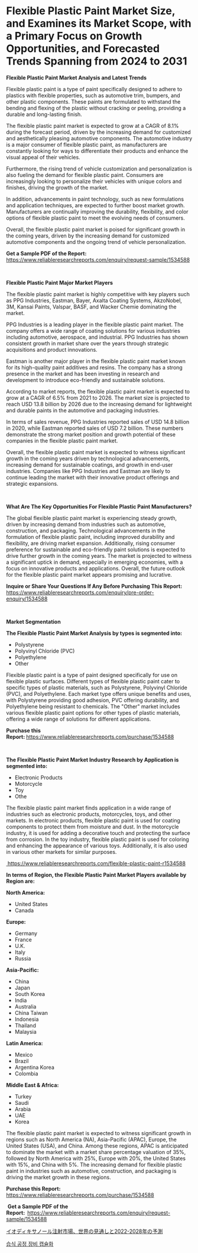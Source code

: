 <p><h1>Flexible Plastic Paint Market Size, and Examines its Market Scope, with a Primary Focus on Growth Opportunities, and Forecasted Trends Spanning from 2024 to 2031</h1></p><p><strong>Flexible Plastic Paint Market Analysis and Latest Trends</strong></p>
<p><p>Flexible plastic paint is a type of paint specifically designed to adhere to plastics with flexible properties, such as automotive trim, bumpers, and other plastic components. These paints are formulated to withstand the bending and flexing of the plastic without cracking or peeling, providing a durable and long-lasting finish.</p><p>The flexible plastic paint market is expected to grow at a CAGR of 8.1% during the forecast period, driven by the increasing demand for customized and aesthetically pleasing automotive components. The automotive industry is a major consumer of flexible plastic paint, as manufacturers are constantly looking for ways to differentiate their products and enhance the visual appeal of their vehicles.</p><p>Furthermore, the rising trend of vehicle customization and personalization is also fueling the demand for flexible plastic paint. Consumers are increasingly looking to personalize their vehicles with unique colors and finishes, driving the growth of the market.</p><p>In addition, advancements in paint technology, such as new formulations and application techniques, are expected to further boost market growth. Manufacturers are continually improving the durability, flexibility, and color options of flexible plastic paint to meet the evolving needs of consumers.</p><p>Overall, the flexible plastic paint market is poised for significant growth in the coming years, driven by the increasing demand for customized automotive components and the ongoing trend of vehicle personalization.</p></p>
<p><strong>Get a Sample PDF of the Report:&nbsp;</strong> <a href="https://www.reliableresearchreports.com/enquiry/request-sample/1534588">https://www.reliableresearchreports.com/enquiry/request-sample/1534588</a></p>
<p>&nbsp;</p>
<p><strong>Flexible Plastic Paint Major Market Players</strong></p>
<p><p>The flexible plastic paint market is highly competitive with key players such as PPG Industries, Eastman, Bayer, Axalta Coating Systems, AkzoNobel, 3M, Kansai Paints, Valspar, BASF, and Wacker Chemie dominating the market. </p><p>PPG Industries is a leading player in the flexible plastic paint market. The company offers a wide range of coating solutions for various industries including automotive, aerospace, and industrial. PPG Industries has shown consistent growth in market share over the years through strategic acquisitions and product innovations.</p><p>Eastman is another major player in the flexible plastic paint market known for its high-quality paint additives and resins. The company has a strong presence in the market and has been investing in research and development to introduce eco-friendly and sustainable solutions.</p><p>According to market reports, the flexible plastic paint market is expected to grow at a CAGR of 6.5% from 2021 to 2026. The market size is projected to reach USD 13.8 billion by 2026 due to the increasing demand for lightweight and durable paints in the automotive and packaging industries.</p><p>In terms of sales revenue, PPG Industries reported sales of USD 14.8 billion in 2020, while Eastman reported sales of USD 7.2 billion. These numbers demonstrate the strong market position and growth potential of these companies in the flexible plastic paint market.</p><p>Overall, the flexible plastic paint market is expected to witness significant growth in the coming years driven by technological advancements, increasing demand for sustainable coatings, and growth in end-user industries. Companies like PPG Industries and Eastman are likely to continue leading the market with their innovative product offerings and strategic expansions.</p></p>
<p>&nbsp;</p>
<p><strong>What Are The Key Opportunities For Flexible Plastic Paint Manufacturers?</strong></p>
<p><p>The global flexible plastic paint market is experiencing steady growth, driven by increasing demand from industries such as automotive, construction, and packaging. Technological advancements in the formulation of flexible plastic paint, including improved durability and flexibility, are driving market expansion. Additionally, rising consumer preference for sustainable and eco-friendly paint solutions is expected to drive further growth in the coming years. The market is projected to witness a significant uptick in demand, especially in emerging economies, with a focus on innovative products and applications. Overall, the future outlook for the flexible plastic paint market appears promising and lucrative.</p></p>
<p><strong>Inquire or Share Your Questions If Any Before Purchasing This Report:</strong> <a href="https://www.reliableresearchreports.com/enquiry/pre-order-enquiry/1534588">https://www.reliableresearchreports.com/enquiry/pre-order-enquiry/1534588</a></p>
<p>&nbsp;</p>
<p><strong>Market Segmentation</strong></p>
<p><strong>The Flexible Plastic Paint Market Analysis by types is segmented into:</strong></p>
<p><ul><li>Polystyrene</li><li>Polyvinyl Chloride (PVC)</li><li>Polyethylene</li><li>Other</li></ul></p>
<p><p>Flexible plastic paint is a type of paint designed specifically for use on flexible plastic surfaces. Different types of flexible plastic paint cater to specific types of plastic materials, such as Polystyrene, Polyvinyl Chloride (PVC), and Polyethylene. Each market type offers unique benefits and uses, with Polystyrene providing good adhesion, PVC offering durability, and Polyethylene being resistant to chemicals. The "Other" market includes various flexible plastic paint options for other types of plastic materials, offering a wide range of solutions for different applications.</p></p>
<p><strong>Purchase this Report:&nbsp;</strong><a href="https://www.reliableresearchreports.com/purchase/1534588">https://www.reliableresearchreports.com/purchase/1534588</a></p>
<p>&nbsp;</p>
<p><strong>The Flexible Plastic Paint Market Industry Research by Application is segmented into:</strong></p>
<p><ul><li>Electronic Products</li><li>Motorcycle</li><li>Toy</li><li>Othe</li></ul></p>
<p><p>The flexible plastic paint market finds application in a wide range of industries such as electronic products, motorcycles, toys, and other markets. In electronic products, flexible plastic paint is used for coating components to protect them from moisture and dust. In the motorcycle industry, it is used for adding a decorative touch and protecting the surface from corrosion. In the toy industry, flexible plastic paint is used for coloring and enhancing the appearance of various toys. Additionally, it is also used in various other markets for similar purposes.</p></p>
<p><a href="https://www.reliableresearchreports.com/flexible-plastic-paint-r1534588">&nbsp;https://www.reliableresearchreports.com/flexible-plastic-paint-r1534588</a></p>
<p><strong>In terms of Region, the Flexible Plastic Paint Market Players available by Region are:</strong></p>
<p>
    <p> <strong> North America: </strong>
        <ul>
            <li>United States</li>
            <li>Canada</li>
        </ul>
        </p> 
    <p> <strong> Europe: </strong>
        <ul>
            <li>Germany</li>
            <li>France</li>
            <li>U.K.</li>
            <li>Italy</li>
            <li>Russia</li>
        </ul>
        </p> 
    <p> <strong> Asia-Pacific: </strong>
        <ul>
            <li>China</li>
            <li>Japan</li>
            <li>South Korea</li>
            <li>India</li>
            <li>Australia</li>
            <li>China Taiwan</li>
            <li>Indonesia</li>
            <li>Thailand</li>
            <li>Malaysia</li>
        </ul>
        </p> 
    <p> <strong> Latin America: </strong>
        <ul>
            <li>Mexico</li>
            <li>Brazil</li>
            <li>Argentina Korea</li>
            <li>Colombia</li>
        </ul>
        </p> 
    <p> <strong> Middle East & Africa: </strong>
        <ul>
            <li>Turkey</li>
            <li>Saudi</li>
            <li>Arabia</li>
            <li>UAE</li>
            <li>Korea</li>
        </ul>
    </p>
    </p>
<p><p>The flexible plastic paint market is expected to witness significant growth in regions such as North America (NA), Asia-Pacific (APAC), Europe, the United States (USA), and China. Among these regions, APAC is anticipated to dominate the market with a market share percentage valuation of 35%, followed by North America with 25%, Europe with 20%, the United States with 15%, and China with 5%. The increasing demand for flexible plastic paint in industries such as automotive, construction, and packaging is driving the market growth in these regions.</p></p>
<p><strong>Purchase this Report: </strong><a href="https://www.reliableresearchreports.com/purchase/1534588">https://www.reliableresearchreports.com/purchase/1534588</a></p>
<p>&nbsp;<strong>Get a Sample PDF of the Report:&nbsp;&nbsp;</strong><a href="https://www.reliableresearchreports.com/enquiry/request-sample/1534588">https://www.reliableresearchreports.com/enquiry/request-sample/1534588</a></p>
<p><strong></strong></p>
<p><p><a href="https://github.com/oqxogxyvqe90775/Market-Research-Report-List-2/blob/main/1781750130911.md">イオディキサノール注射市場、世界の見通しと2022-2028年の予測</a></p><p><a href="https://github.com/langcat852024/Market-Research-Report-List-1/blob/main/9136575119284.md">습식 공정 장비 캡슐화</a></p></p>